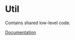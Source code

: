 # Util

Contains shared low-level code.

[Documentation](https://documentation.dbildungscloud.dev/docs/nuxt-client/ProjectStructure#types-of-building-blocks)